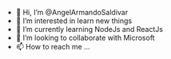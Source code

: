 - 👋 Hi, I’m @AngelArmandoSaldivar
- 👀 I’m interested in learn new things
- 🌱 I’m currently learning NodeJs and ReactJs
- 💞️ I’m looking to collaborate with Microsoft
- 📫 How to reach me ...

<!---
AngelArmandoSaldivar/AngelArmandoSaldivar is a ✨ special ✨ repository because its `README.md` (this file) appears on your GitHub profile.
You can click the Preview link to take a look at your changes.
--->
